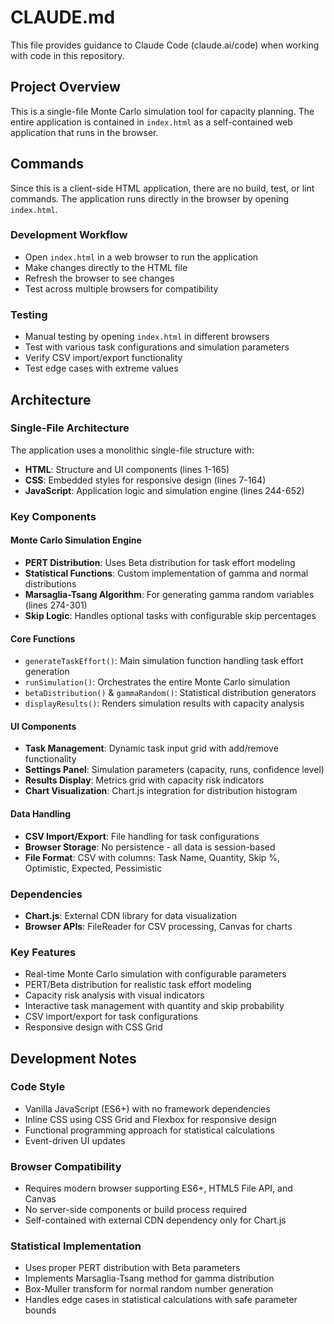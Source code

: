 # CLAUDE.md

This file provides guidance to Claude Code (claude.ai/code) when working with code in this repository.

## Project Overview

This is a single-file Monte Carlo simulation tool for capacity planning. The entire application is contained in `index.html` as a self-contained web application that runs in the browser.

## Commands

Since this is a client-side HTML application, there are no build, test, or lint commands. The application runs directly in the browser by opening `index.html`.

### Development Workflow
- Open `index.html` in a web browser to run the application
- Make changes directly to the HTML file
- Refresh the browser to see changes
- Test across multiple browsers for compatibility

### Testing
- Manual testing by opening `index.html` in different browsers
- Test with various task configurations and simulation parameters
- Verify CSV import/export functionality
- Test edge cases with extreme values

## Architecture

### Single-File Architecture
The application uses a monolithic single-file structure with:
- **HTML**: Structure and UI components (lines 1-165)
- **CSS**: Embedded styles for responsive design (lines 7-164)
- **JavaScript**: Application logic and simulation engine (lines 244-652)

### Key Components

#### Monte Carlo Simulation Engine
- **PERT Distribution**: Uses Beta distribution for task effort modeling
- **Statistical Functions**: Custom implementation of gamma and normal distributions
- **Marsaglia-Tsang Algorithm**: For generating gamma random variables (lines 274-301)
- **Skip Logic**: Handles optional tasks with configurable skip percentages

#### Core Functions
- `generateTaskEffort()`: Main simulation function handling task effort generation
- `runSimulation()`: Orchestrates the entire Monte Carlo simulation
- `betaDistribution()` & `gammaRandom()`: Statistical distribution generators
- `displayResults()`: Renders simulation results with capacity analysis

#### UI Components
- **Task Management**: Dynamic task input grid with add/remove functionality
- **Settings Panel**: Simulation parameters (capacity, runs, confidence level)
- **Results Display**: Metrics grid with capacity risk indicators
- **Chart Visualization**: Chart.js integration for distribution histogram

#### Data Handling
- **CSV Import/Export**: File handling for task configurations
- **Browser Storage**: No persistence - all data is session-based
- **File Format**: CSV with columns: Task Name, Quantity, Skip %, Optimistic, Expected, Pessimistic

### Dependencies
- **Chart.js**: External CDN library for data visualization
- **Browser APIs**: FileReader for CSV processing, Canvas for charts

### Key Features
- Real-time Monte Carlo simulation with configurable parameters
- PERT/Beta distribution for realistic task effort modeling
- Capacity risk analysis with visual indicators
- Interactive task management with quantity and skip probability
- CSV import/export for task configurations
- Responsive design with CSS Grid

## Development Notes

### Code Style
- Vanilla JavaScript (ES6+) with no framework dependencies
- Inline CSS using CSS Grid and Flexbox for responsive design
- Functional programming approach for statistical calculations
- Event-driven UI updates

### Browser Compatibility
- Requires modern browser supporting ES6+, HTML5 File API, and Canvas
- No server-side components or build process required
- Self-contained with external CDN dependency only for Chart.js

### Statistical Implementation
- Uses proper PERT distribution with Beta parameters
- Implements Marsaglia-Tsang method for gamma distribution
- Box-Muller transform for normal random number generation
- Handles edge cases in statistical calculations with safe parameter bounds
